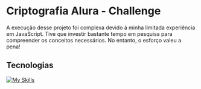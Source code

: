 # Criptografia Alura - Challenge

A execução desse projeto foi complexa devido à minha limitada experiência em JavaScript. Tive que investir bastante tempo em pesquisa para compreender os conceitos necessários. No entanto, o esforço valeu a pena!

## Tecnologias

[![My Skills](https://skillicons.dev/icons?i=js,html,css)](https://skillicons.dev)
